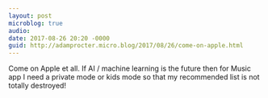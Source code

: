 ```yaml
---
layout: post
microblog: true
audio: 
date: 2017-08-26 20:20 -0000
guid: http://adamprocter.micro.blog/2017/08/26/come-on-apple.html
---
```

Come on Apple et all. If AI / machine learning is the future then for Music app I need a private mode or kids mode so that my recommended list is not totally destroyed!
